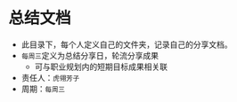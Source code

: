 # 总结文档
- 此目录下，每个人定义自己的文件夹，记录自己的分享文档。
- `每周三`定义为总结分享日，轮流分享成果
    - 可与职业规划内的短期目标成果相关联
- 责任人：`虎翎芳子`
- 周期：`每周三`